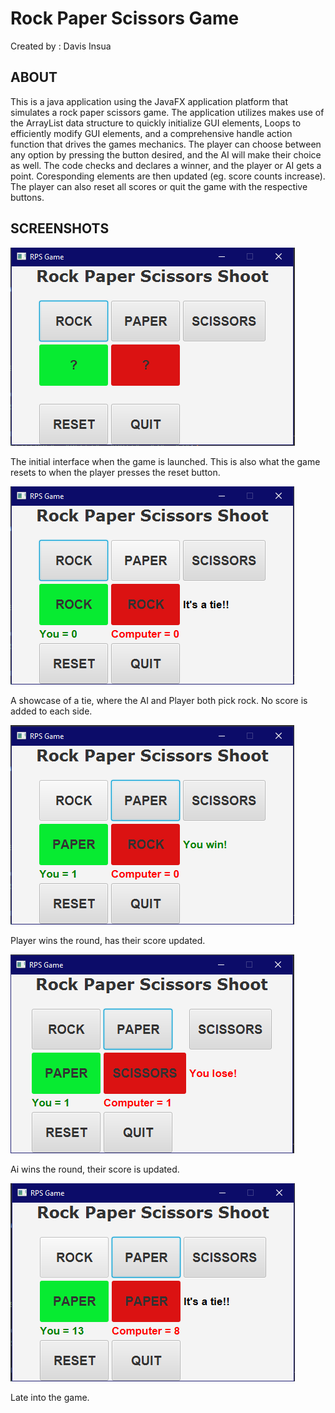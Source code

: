 Rock Paper Scissors Game
========================
Created by : Davis Insua

ABOUT 
----------------

This is a java application using the JavaFX application platform that simulates a rock paper scissors game. The application utilizes makes use of the ArrayList data structure to quickly initialize GUI elements, Loops to efficiently modify GUI elements, and a comprehensive handle action function that drives the games mechanics. The player can choose between any option by pressing the button desired, and the AI will make their choice as well. The code checks and declares a winner, and the player or AI gets a point. Coresponding elements are then updated (eg. score counts increase). The player can also reset all scores or quit the game with the respective buttons.

SCREENSHOTS  
--------------

![](screens/s1.PNG)

The initial interface when the game is launched. This is also what the game resets to when the player presses the reset button.

![](screens/s2.PNG)

A showcase of a tie, where the AI and Player both pick rock. No score is added to each side.

![](screens/s3.PNG)

Player wins the round, has their score updated.

![](screens/s4.PNG)

Ai wins the round, their score is updated.

![](screens/s5.PNG)

Late into the game.
